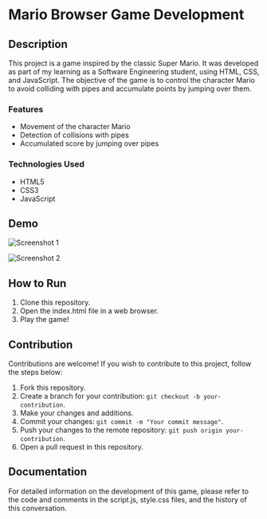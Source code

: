 # Mario Browser Game Development

## Description

This project is a game inspired by the classic Super Mario. It was developed as part of my learning as a Software Engineering student, using HTML, CSS, and JavaScript. The objective of the game is to control the character Mario to avoid colliding with pipes and accumulate points by jumping over them.

### Features

- Movement of the character Mario
- Detection of collisions with pipes
- Accumulated score by jumping over pipes

### Technologies Used

- HTML5
- CSS3
- JavaScript

## Demo

![Screenshot 1](https://github.com/guilhermebraga31/MiniWebGame/assets/80852288/00f073b4-18e5-453c-8b2b-53a16d37fdfb.png)

![Screenshot 2](https://github.com/guilhermebraga31/MiniWebGame/assets/80852288/9d8d6dfc-8b68-4ea8-9934-5ae4c41fdcb3.png)

## How to Run

1. Clone this repository.
2. Open the index.html file in a web browser.
3. Play the game!

## Contribution

Contributions are welcome! If you wish to contribute to this project, follow the steps below:

1. Fork this repository.
2. Create a branch for your contribution: `git checkout -b your-contribution`.
3. Make your changes and additions.
4. Commit your changes: `git commit -m "Your commit message"`.
5. Push your changes to the remote repository: `git push origin your-contribution`.
6. Open a pull request in this repository.

## Documentation

For detailed information on the development of this game, please refer to the code and comments in the script.js, style.css files, and the history of this conversation.
